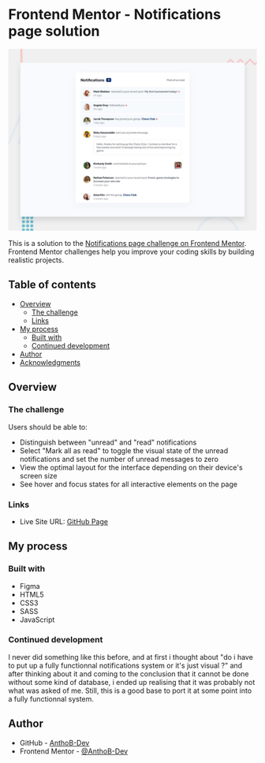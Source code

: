 # Frontend Mentor - Notifications page solution

![Design preview for the Notifications page coding challenge](./assets/images/desktop-preview.jpg)

This is a solution to the [Notifications page challenge on Frontend Mentor](https://www.frontendmentor.io/challenges/notifications-page-DqK5QAmKbC). Frontend Mentor challenges help you improve your coding skills by building realistic projects. 

## Table of contents

- [Overview](#overview)
  - [The challenge](#the-challenge)
  - [Links](#links)
- [My process](#my-process)
  - [Built with](#built-with)
  - [Continued development](#continued-development)
- [Author](#author)
- [Acknowledgments](#acknowledgments)

## Overview

### The challenge

Users should be able to:

- Distinguish between "unread" and "read" notifications
- Select "Mark all as read" to toggle the visual state of the unread notifications and set the number of unread messages to zero
- View the optimal layout for the interface depending on their device's screen size
- See hover and focus states for all interactive elements on the page

### Links

- Live Site URL: [GitHub Page](https://anthob-dev.github.io/FrontendMentor-notificationsPage/)

## My process

### Built with

- Figma
- HTML5
- CSS3
- SASS
- JavaScript

### Continued development

I never did something like this before, and at first i thought about "do i have to put up a fully functionnal notifications system or it's just visual ?" and after thinking about it and coming to the conclusion that it cannot be done without some kind of database, i ended up realising that it was probably not what was asked of me. 
Still, this is a good base to port it at some point into a fully functionnal system.

## Author

- GitHub - [AnthoB-Dev](https://github.com/AnthoB-Dev/)
- Frontend Mentor - [@AnthoB-Dev](https://www.frontendmentor.io/profile/AnthoB-Dev)
